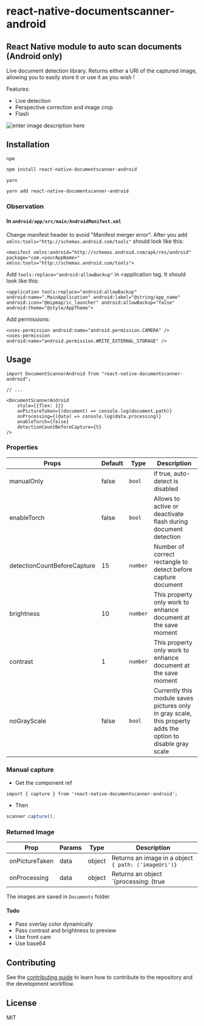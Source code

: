 # react-native-documentscanner-android

## React Native module to auto scan documents (Android only)

Live document detection library. Returns either a URI of the captured image, allowing you to easily store it or use it as you wish !

Features:

- Live detection
- Perspective correction and image crop
- Flash


![enter image description 
here](https://media.giphy.com/media/KZBdm9gbGGRBlRZV1t/giphy.gif)
## Installation

`npm`
```sh
npm install react-native-documentscanner-android
```
`yarn`
```sh
yarn add react-native-documentscanner-android
```

### Observation
 #### In `android/app/src/main/AndroidManifest.xml`
 Change manifest header to avoid "Manifest merger error". After you add `xmlns:tools="http://schemas.android.com/tools"` should look like this:
 ```
 <manifest xmlns:android="http://schemas.android.com/apk/res/android" package="com.<yourAppName>" xmlns:tools="http://schemas.android.com/tools">
 ```
 Add `tools:replace="android:allowBackup"` in <application tag. It should look like this:
 ```
 <application tools:replace="android:allowBackup" android:name=".MainApplication" android:label="@string/app_name" android:icon="@mipmap/ic_launcher" android:allowBackup="false" android:theme="@style/AppTheme">
 ```

Add permissions:
 ```
 <uses-permission android:name="android.permission.CAMERA" />
 <uses-permission android:name="android.permission.WRITE_EXTERNAL_STORAGE" />
 ```
## Usage

```tsx
import DocumentScannerAndroid from "react-native-documentscanner-android";

// ...

<DocumentScannerAndroid 
    style={{flex: 1}}
    onPictureTaken={(document) => console.log(document.path)}
    onProcessing={(data) => console.log(data.processing)}
    enableTorch={false}
    detectionCountBeforeCapture={5}
/>
```

### Properties

| Props                       | Default | Type     | Description                                                                                                  |
| --------------------------- | ------- | -------- | ------------------------------------------------------------------------------------------------------------ |
| manualOnly                  | false   | `bool`   | if true, auto-detect is disabled                                                                             |
| enableTorch                 | false   | `bool`   | Allows to active or deactivate flash during document detection                                               |
| detectionCountBeforeCapture | 15      | `number` | Number of correct rectangle to detect before capture document                                                |
| brightness                  | 10      | `number` | This property only work to enhance document at the save moment                                               |
| contrast                    | 1       | `number` | This property only work to enhance document at the save moment                                               |
| noGrayScale                 | false   | `bool`   | Currently this module saves pictures only in gray scale, this property adds the option to disable gray scale |

### Manual capture

- Get the component ref

```tsx
import { capture } from 'react-native-documentscanner-android';

```

- Then

```ts
scanner.capture();
```

### Returned Image

| Prop           | Params | Type   | Description                                                                            |
| -------------- | ------ | ------ | -------------------------------------------------------------------------------------- |
| onPictureTaken | data   | object | Returns an image in a object `{ path: ('imageUri')}`                                   |
| onProcessing   | data   | object | Returns an object `{processing: (true | false)}` to show is an image is processing yet |

The images are saved in `Documents` folder.


#### Todo

- Pass overlay color dynamically
- Pass contrast and brightness to preview
- Use front cam
- Use base64
## Contributing

See the [contributing guide](CONTRIBUTING.md) to learn how to contribute to the repository and the development workflow.

## License

MIT
